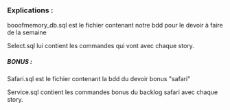 ### Explications :

booofmemory_db.sql est le fichier contenant notre bdd pour le devoir à faire de la semaine

Select.sql lui contient les commandes qui vont avec chaque story.

##### BONUS :

Safari.sql est le fichier contenant la bdd du devoir bonus "safari"

Service.sql contient les commandes bonus du backlog safari avec chaque story.